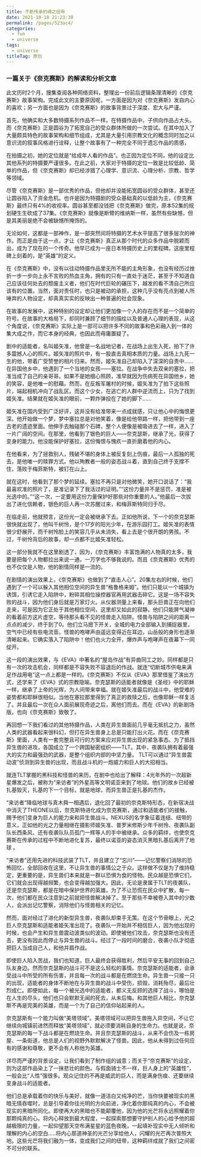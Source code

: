 ```yaml
---
title: 不断传承的魂之纽带
date: 2021-10-10 21:23:38
permalink: /pages/523ac4/
categories:
  - fun
  - universe
tags:
  - universe
titleTag: 原创 
---
```




### 一篇关于《奈克赛斯》的解读和分析文章

此文历时2个月，搜集查阅各种网络资料，整理出一份前后逻辑条理清晰的《奈克赛斯》故事架构。完成此文的主要原因呢，一方面是因为对《奈克赛斯》发自内心的喜欢；另一方面也是因为《奈克赛斯》的故事背景过于深度、宏大与严谨。

 

首先，他确实和大多数特摄系列作品不一样。在特摄作品中，子供向作品占大头。而《奈克赛斯》正是圆谷为了拓宽自己的受众群体所做的一次尝试。在其中加入了大量颇具特色的故事架构和细节组成，尤其是大量引用宗教文化的概念同时加之以意识流的叙事风格进行诠释，让整个故事有了一种完全不同于遗忘作品的质感，

 

在拍摄之初，她的定位就是“给成年人看的作品”。也正因为定位不同，他的设定比其他系列的特摄要严谨很多。在此之前，大家对于特摄的定位一致是比较低龄、简单的作品，但《奈克赛斯》却已经涉猎了心理学、意识流、心理分析、宗教、哲学等领域。

 

尽管《奈克赛斯》是一部优秀的作品，但他却并没能拓宽圆谷的受众群体，甚至还让圆谷陷入了资金危机。也许是因为特摄剧的受众基础真的以低龄为主，《奈克赛斯》最终只有4%的收视率。圆谷甚至都没钱把《奈克赛斯》做完，原本52集的规划硬生生砍成了37集。《奈克赛斯》就像是断臂的维纳斯一样，虽然有些缺憾，但是其美丽是绝不会被缺憾所掩饰的。

 

无论如何，这都是一部神作，是一部突然间将特摄的艺术水平提高了很多层次的神作。而正是由于这一点，才让《奈克赛斯》真正从那个时代的众多作品中脱颖而出，成为了现在的一个传奇。他早已成为一座日本特摄历史上的里程碑。这座里程碑上刻着的，是“英雄”的定义。

 

在《奈克赛斯》中，没有以往动特摄作品里无所不能的主角形象，也没有经历过挫折一步一步向上永不言败的热血主角，拥有的只有一直处于迷茫，甚至于不知道自己应该往何处去的颓废主义者，他们在时代巨轮的碾压下，越发的看不清自己所应该有的位置。当然，面对责任时，也只是被动的承担，这种几乎没有亮点到被人所唾弃的人物设定，却真真实实的反映出一种普遍的社会现象。

 

在故事的发展中，这种特别的设定却让他们更加像一个人的存在而不是一个简单的符号。在故事的大格局下，却同时兼顾了细节的描绘以及普通人心理的表现，从这个角度说，《奈克赛斯》实际上是一部可以把许多不同的故事和色彩融入到一体的集大成之作，而它本身的经典，也因此而毋庸置疑了。

 

剧中的适能者，名叫姬矢准，他曾是一名战地记者，在战场上出生入死，拍下了许多震撼人心的照片。姬矢准的照片中，有一股直击真相本质的力量。战场上九死一生的他，带着广受赞誉的相片归来。然而，姬矢准自己却陷入了深深的自责中……在异国他乡中，他遇到了一个当地的女孩——塞拉。在战争中失去双亲的塞拉，把准当成了自己的亲哥哥。如果不是她细心照顾，准早就因为伤病死在异国他乡，她的笑容，是他唯一的慰藉。然而，在反叛军屠村的时候，姬矢准为了拍下这些照片，端起相机冲向了战乱区。而这个少女，在逃亡的人群中逆流而上，只为了找到姬矢准。结果就在姬矢准的眼前，一颗炸弹投在了她的脚下……

 

姬矢准在国内受到广泛好评，这并没有给准带来一点成就感，只让他心中的悔恨更深。他开始做一个梦，梦中塞拉总是对他笑着，像是给他带路一样，把他带到一座古老的遗迹里面。他伸手去触碰那个石碑，整个人便像是被吸进去了一样，进入了一片广阔的空间。在那里，他看到了银色的巨人——奈克瑟斯，继承了光，获得了变身的能力。他没能保护好塞拉，这份悔恨与愧疚一直折磨着他的内心。

 

在他看来，为了拯救别人，残破不堪的身体上被反复刻上伤痕，最后一人孤独的死去，是他唯一的赎罪方式。他以殉教者一般的姿态战斗着，直到自己终于支撑不住，落败于梅菲斯特，被钉在山上。

 

就在这时，他看到了那个梦的延续。塞拉不再只是对他微笑，她开口说话了：“我最喜欢准的照片了，是准记录下了我活过的证明。”“这份力量并不是惩罚，准是被光选中的。”“这一次，一定要用这份力量保护好那些对你重要的人。”他最后一次拔出了进化信赖者，银色的巨人再一次苏醒过来，和梅菲斯特同归于尽。

 

在临走前，他就预言，这份光一定会被继承下去。正如他所说，下一个的奈克瑟斯很快就出现了，他叫千树怜，是个17岁的阳光少年，在游乐园打工。姬矢准的表情很少舒展开，而千树怜脸上的笑容几乎从未消失，看上去是个很开朗的男孩。不过，千树怜背后的故事，却一点都不比姬矢准轻松。

 

这一部分我就不在这里剧透了，因为，《奈克赛斯》丰富饱满的人物真的太多，我要是把每个人物都拉出来说一通，一万字也不够我说的。而且《奈克赛斯》优秀的也不仅仅是人物，他的剧情同样是一流的。

 

在剧情的演出效果上，《奈克赛斯》也做到了“直击人心”。20集左右的时候，他们遇到了一个可以躲入其他相位空间的异生兽“格鲁格来姆”。他们只能以一个城镇为诱饵，引诱它走入陷阱中，粉碎其相位操控器官再用武器击碎它。这是一场不容失败的战斗，因为他们身后就是万家灯火。从仪器测量上来看，那头巨兽正在向他们走来，可是因为它正处于其他相位空间，这里却又如此的寂静。他们只能屏气凝神的看着前方这片虚空，等待那头看不见的怪兽走入陷阱。怪兽与陷阱之间的距离一点点的减少，终于到了0。他们立马摁下开关，全城的电力全部输入到捕捉器里，空气中已经有些电流音。怪兽的咆哮声由遥远变得近在耳边，山岳般的身形也逐渐清晰起来。它确实落入了陷阱中！他们也火力全开，爆炸声与咆哮声在夜幕下一同绽开。

 

这一段的演出效果，与《EVA》中著名的“屋岛作战”有异曲同工之妙。同样都是只有一次的攻击机会，同样都是不容失败不容退后的作战。就连“切断城市供电来满足作战用电”这一点上都是一样的。《奈克赛斯》不仅从《EVA》那里借鉴了演出方式，还学来了《EVA》式的宗教隐喻。奈克瑟斯的适能者就像是《圣经》中的耶稣一样，继承了上帝的光辉，为人间带来幸福。就在姬矢准最后的战斗中，他受难的姿势都和耶稣很相似。当他在塞拉那里得到了真正的救赎之后，也像耶稣一样复活了。并且最后一次在众人面前展现奇迹之后，离他们而去。而在《EVA》的新剧场版，也向《奈克赛斯》致敬了。

 

再回想一下我们看过的其他特摄作品，人类在异生兽面前几乎毫无抵抗之力，虽然人类的武器看起来很科幻，但打在异生兽身上总是只能打出火花。而在《奈克赛斯》里面，人类有一套完整且可行的方案来应对异生兽出现的紧急事态。为了抵挡异生兽的进攻，各国成立了一个跨国秘密组织——TLT。其中，夜袭队拥有着最强大的实力和最强劲的武器，是整个组织内部的中坚力量。 TLT可以通过“异生兽震动波”侦测到异生兽的出现，而且战斗机的一炮威力和巨人的大招相当。

 

就连TLT掌握的黑科技和怪兽的来历，在剧中也给出了解释：4光年外的一次超新星爆发之后，被称为“来访者”的外星高等文明诺亚来到了地球。他们的故乡已经被扎基毁灭，扎基的下一个目标，就是地球，而异生兽正是扎基的杰作。

 

“来访者”降临地球与真木舜一相遇后，退化回了最初的奈克斯特形态，在新宿决战中消灭了THEONE以后，奈克斯特进化成为奈克赛斯，通过和适能者们的接触，赐予他们变身为巨人的能力来和异生兽战斗。NEXUS的名字象征着连结、纽带的意义，正如他的光之力量相继在摄影师姬矢准、普罗米修斯少年千树怜、夜袭队副队长西条风、还有夜袭队队员孤门一辉等人的手中被继承。众多的羁绊，也使奈克赛斯在传承的过程中不断地进化复苏，最终以诺亚的姿态消灭黑暗扎基后离开了地球 。

 

“来访者”还用先进的科技武装了TLT，并且建立了“忘川”——记忆警察们消除的恐怖回忆，全部回收在这里，不让异生兽的事情公之于众。这样做不仅是为了维持稳定，更重要的是，异生兽们本来就是一群以恐惧为食的怪物。民众越是恐惧它们，它们就会出现得越频繁，也会变得越加强大。因此，无论是隶属于TLT的夜袭队，还是奈克瑟斯，都是在暗中保护世界的英雄。为了不让恐慌在民众中扩散，每一次，他们都在民众注意到之前就把怪兽解决掉了。至于那些不幸被卷入其中的少数人，会派出记忆警察，消除他们与怪兽相关的记忆。

 

然而，面对经过了进化的新型异生兽，夜袭队却束手无策。在这个节骨眼上，光之巨人奈克瑟斯和适能者姫矢准出现了。夜袭队一开始并不相信巨人，因为他出现的时候，也会产生和异生兽震动波类似的波动。即使被他们攻击，奈克瑟斯也没有还击，更没有因此而停止与异生兽的战斗。经过了一段时间的磨合，夜袭小队才彻底把巨人当成自己人，和他并肩作战。

 

即使巨人陷入苦战，我们也知道，巨人最终会获得胜利，然后平安无事的回到自己队友身边。然而奈克瑟斯的战斗可不是这么轻松的事情。奈克瑟斯的适能者，会承受战斗中所受的所有伤害，并且每一次的战斗都是在燃烧生命。异生兽一只接一只的出现，适能者的身体不断地在与异生兽的战斗中受伤，损毁，消耗殆尽，最后壮烈成仁。即便如此，每一个被光选中的适能者，都义无反顾的选择了战斗，哪怕是在人生的尽头，他们也只会默默无闻的死去，从未后悔。和其他巨人相比，奈克瑟斯不再是完美的英雄，而是一个为了自己的信仰站起来的人。

 

奈克瑟斯有一个能力叫做“美塔领域”。美塔领域可以把异生兽拖入异空间，不让它继续向城镇前进然而释放“美塔领域”，就必须要消耗自身的生命力。也就是说，奈克瑟斯的每一下战斗都是在燃烧生命。并且奈克瑟斯的战斗，从来不会伤及一栋房屋、一条街道，他总是人们的视野外默默解决了怪兽。因此，他从未得到过任何应有的感谢和尊敬，更不会有人称他为英雄。

 

详尽而严谨的背景设定，让我们看到了制作组的诚意；而关于“奈克赛斯”的设定，则为这部作品染上了一抹悲壮的颜色。与假面骑士不一样，巨人身上的“英雄性”，一般会比“人性”强很多。观众记住的不再是威武的巨人，而是满身伤痕、还要继续变身战斗的适能者。

 

他们总是承载着你的快乐与美好，就像一道洁白又纯净的芒，当你快要被现实的黑暗无情吞噬时，总是引导着你往光明的方向前进，净化着你那纯真的内心，不会被现实的黑暗所同化。即使再大的黑暗也不能颠覆他，因为他的光芒将永远照耀着你那颗纯真的心。将内心释放到最大程度，一起探索那想要守护别人的心给予他的超越极限的力量，一起仰望那天空布满星星的蓝色夜晚，一起填补现实中无人倾听和理解的内心的空白.....将内心那道神圣的光芒分享给他人，闪耀的光芒再次普照大地。这些光芒将我们融为一体，变成我们之间的纽带，这种羁绊成就了我们之间密不可分的联系。

 
